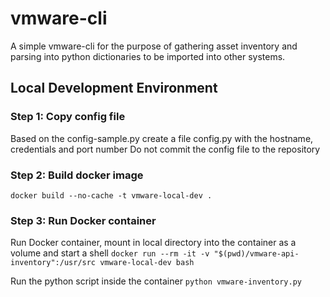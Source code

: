 # vmware-cli
A simple vmware-cli for the purpose of gathering asset inventory and parsing into python dictionaries to be imported into other systems.

## Local Development Environment
### Step 1: Copy config file
Based on the config-sample.py create a file config.py with the hostname, credentials and port number
Do not commit the config file to the repository

### Step 2: Build docker image
```docker build --no-cache -t vmware-local-dev .```

### Step 3: Run Docker container

Run Docker container, mount in local directory into the container as a volume and start a shell
```docker run --rm -it -v "$(pwd)/vmware-api-inventory":/usr/src vmware-local-dev bash```

Run the python script inside the container
```python vmware-inventory.py```
